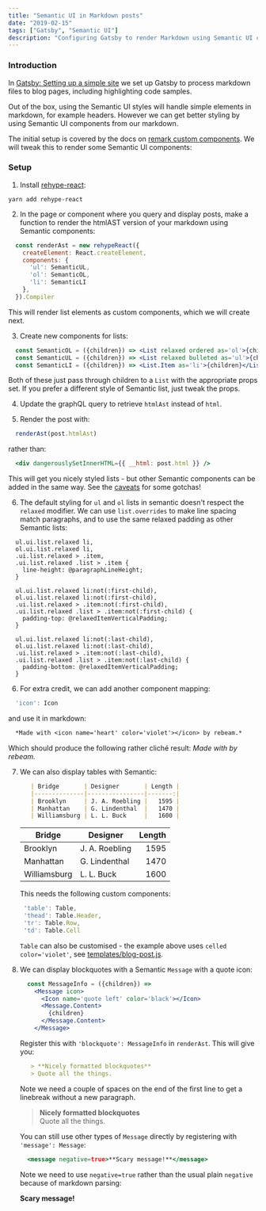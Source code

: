 ```yaml
---
title: "Semantic UI in Markdown posts"
date: "2019-02-15"
tags: ["Gatsby", "Semantic UI"]
description: "Configuring Gatsby to render Markdown using Semantic UI components."
---
```


### Introduction

In [Gatsby: Setting up a simple site](/gatsby-static-site) we set up Gatsby to process markdown files to blog pages, including highlighting code samples.

Out of the box, using the Semantic UI styles will handle simple elements in markdown, for example headers. However we can get better styling by using Semantic UI components from our markdown.

The initial setup is covered by the docs on [remark custom components](https://using-remark.gatsbyjs.org/custom-components/). We will tweak this to render some Semantic UI components:

### Setup

1. Install [rehype-react](https://github.com/rhysd/rehype-react):
  ```
  yarn add rehype-react
  ```

2. In the page or component where you query and display posts, make a function to render the htmlAST version of your markdown using Semantic components:
  ```jsx
    const renderAst = new rehypeReact({
      createElement: React.createElement,
      components: { 
        'ul': SemanticUL, 
        'ol': SemanticOL,
        'li': SemanticLI 
      },
    }).Compiler
  ```
  This will render list elements as custom components, which we will create next.

3. Create new components for lists:
  ```jsx
    const SemanticOL = ({children}) => <List relaxed ordered as='ol'>{children}</List> 
    const SemanticUL = ({children}) => <List relaxed bulleted as='ul'>{children}</List> 
    const SemanticLI = ({children}) => <List.Item as='li'>{children}</List.Item> 
  ```
  Both of these just pass through children to a `List` with the appropriate props set. If you prefer a different style of Semantic list, just tweak the props.

4. Update the graphQL query to retrieve `htmlAst` instead of `html`.

5. Render the post with:
  ```jsx
    renderAst(post.htmlAst)
  ``` 
  rather than: 
  ```jsx
    <div dangerouslySetInnerHTML={{ __html: post.html }} />
  ```
  This will get you nicely styled lists - but other Semantic components can be added in the same way. See the [caveats](https://using-remark.gatsbyjs.org/custom-components/#caveats) for some gotchas! 

6. The default styling for `ul` and `ol` lists in semantic doesn't respect the `relaxed` modifier. We can use `list.overrides` to make line spacing match paragraphs, and to use the same relaxed padding as other Semantic lists:
  ```less
    ul.ui.list.relaxed li,
    ol.ui.list.relaxed li,
    .ui.list.relaxed > .item,
    .ui.list.relaxed .list > .item {
      line-height: @paragraphLineHeight;
    }

    ul.ui.list.relaxed li:not(:first-child),
    ol.ui.list.relaxed li:not(:first-child),
    .ui.list.relaxed > .item:not(:first-child),
    .ui.list.relaxed .list > .item:not(:first-child) {
      padding-top: @relaxedItemVerticalPadding;
    }

    ul.ui.list.relaxed li:not(:last-child),
    ol.ui.list.relaxed li:not(:last-child),
    .ui.list.relaxed > .item:not(:last-child),
    .ui.list.relaxed .list > .item:not(:last-child) {
      padding-bottom: @relaxedItemVerticalPadding;
    }
  ```

6. For extra credit, we can add another component mapping:
  ```jsx
    'icon': Icon
  ```
  and use it in markdown:
  ```markdown
    *Made with <icon name='heart' color='violet'></icon> by rebeam.*
  ```
  Which should produce the following rather clich&eacute; result: *Made with <icon name='heart' color='violet'></icon> by rebeam.*

7. We can also display tables with Semantic:
   
   ```markdown
      | Bridge       | Designer       | Length |
      |--------------|----------------|-------:|
      | Brooklyn     | J. A. Roebling |   1595 |
      | Manhattan    | G. Lindenthal  |   1470 |
      | Williamsburg | L. L. Buck     |   1600 |
    ```

   | Bridge       | Designer       | Length |
   |--------------|----------------|-------:|
   | Brooklyn     | J. A. Roebling |   1595 |
   | Manhattan    | G. Lindenthal  |   1470 |
   | Williamsburg | L. L. Buck     |   1600 |

   This needs the following custom components:
   ```jsx
    'table': Table,
    'thead': Table.Header,
    'tr': Table.Row,
    'td': Table.Cell
   ``` 

   `Table` can also be customised - the example above uses `celled color='violet'`, see [templates/blog-post.js](https://github.com/trepidacious/gatsby-rebeam-org/blob/master/src/templates/blog-post.js).

8. We can display blockquotes with a Semantic `Message` with a quote icon:

   ```jsx
     const MessageInfo = ({children}) => 
       <Message icon>
         <Icon name='quote left' color='black'></Icon>
         <Message.Content>
           {children}
         </Message.Content>
       </Message> 
   ```

   Register this with `'blockquote': MessageInfo` in `renderAst`. This will give you:

   ```markdown
      > **Nicely formatted blockquotes**  
      > Quote all the things.
   ```

   Note we need a couple of spaces on the end of the first line to get a linebreak without a new paragraph.

   > **Nicely formatted blockquotes**  
   > Quote all the things.

   You can still use other types of `Message` directly by registering with `'message': Message`:

   ```jsx
     <message negative=true>**Scary message!**</message>
   ```

   Note we need to use `negative=true` rather than the usual plain `negative` because of markdown parsing:

   <message negative=true>**Scary message!**</message>
